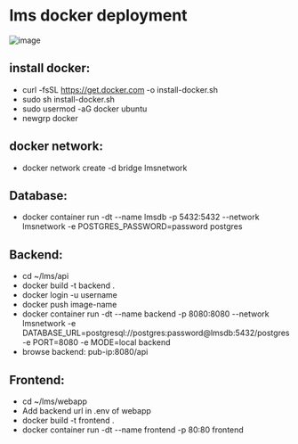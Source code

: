 # lms docker deployment
![image](https://nordicapis.com/wp-content/uploads/Docker-API-infographic-container-devops-nordic-apis.png)

## install docker:
- curl -fsSL https://get.docker.com -o install-docker.sh
- sudo sh install-docker.sh
- sudo usermod -aG docker ubuntu
- newgrp docker

## docker network: 

- docker network create -d bridge lmsnetwork

## Database: 
- docker container run -dt --name lmsdb -p 5432:5432 --network lmsnetwork -e POSTGRES_PASSWORD=password postgres

## Backend:

- cd ~/lms/api
- docker build -t backend .
- docker login -u username
- docker push image-name
- docker container run -dt --name backend -p 8080:8080 --network lmsnetwork -e DATABASE_URL=postgresql://postgres:password@lmsdb:5432/postgres -e PORT=8080 -e MODE=local backend
- browse backend: pub-ip:8080/api

## Frontend:

- cd ~/lms/webapp
- Add backend url in .env of webapp 
- docker build -t frontend .
- docker container run -dt --name frontend -p 80:80 frontend
